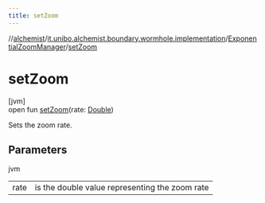 ```yaml
---
title: setZoom
---
```

//[alchemist](../../../index.html)/[it.unibo.alchemist.boundary.wormhole.implementation](../index.html)/[ExponentialZoomManager](index.html)/[setZoom](set-zoom.html)



# setZoom



[jvm]\
open fun [setZoom](set-zoom.html)(rate: [Double](https://kotlinlang.org/api/latest/jvm/stdlib/kotlin/-double/index.html))



Sets the zoom rate.



## Parameters


jvm

| | |
|---|---|
| rate | is the double value representing the zoom rate |




